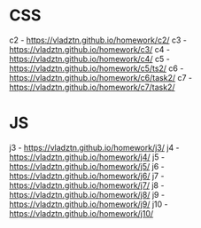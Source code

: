 # CSS
c2  - https://vladztn.github.io/homework/c2/ 
c3 - https://vladztn.github.io/homework/c3/
c4 - https://vladztn.github.io/homework/c4/
c5 - https://vladztn.github.io/homework/c5/ts2/
c6 - https://vladztn.github.io/homework/c6/task2/
c7 - https://vladztn.github.io/homework/c7/task2/

# JS
j3 - https://vladztn.github.io/homework/j3/
j4 - https://vladztn.github.io/homework/j4/
j5 - https://vladztn.github.io/homework/j5/
j6 - https://vladztn.github.io/homework/j6/
j7 - https://vladztn.github.io/homework/j7/
j8 - https://vladztn.github.io/homework/j8/
j9 - https://vladztn.github.io/homework/j9/
j10 - https://vladztn.github.io/homework/j10/
